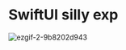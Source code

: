 # SwiftUI silly exp
![ezgif-2-9b8202d943](https://user-images.githubusercontent.com/38398999/235796238-53bcf057-83f6-402b-a22c-741cd4f53fc7.gif)

